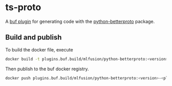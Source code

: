 # ts-proto

A [buf plugin](https://docs.buf.build/bsr/remote-generation/plugin-example) for generating
code with the [python-betterproto](https://github.com/danielgtaylor/python-betterproto) package.

## Build and publish

To build the docker file, execute

```sh
docker build -t plugins.buf.build/mlfusion/python-betterproto:<version>-<plugin-version> .
```

Then publish to the buf docker registry.

```sh
docker push plugins.buf.build/mlfusion/python-betterproto:<version>-<plugin-version>
```

